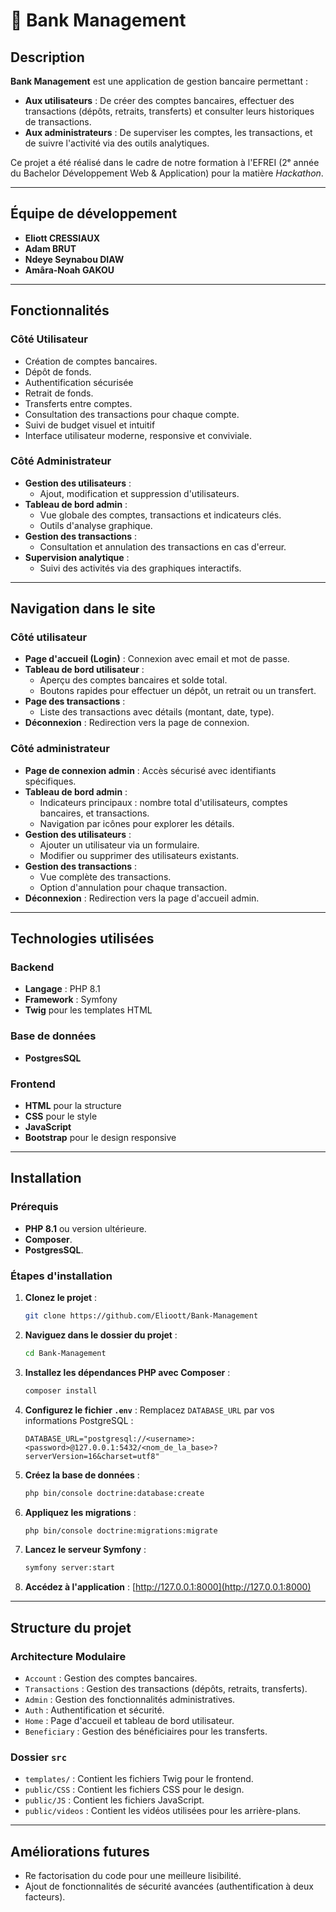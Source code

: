 # 🏦 Bank Management

## Description
**Bank Management** est une application de gestion bancaire permettant :
- **Aux utilisateurs** : De créer des comptes bancaires, effectuer des transactions (dépôts, retraits, transferts) et consulter leurs historiques de transactions.
- **Aux administrateurs** : De superviser les comptes, les transactions, et de suivre l'activité via des outils analytiques.

Ce projet a été réalisé dans le cadre de notre formation à l'EFREI (2ᵉ année du Bachelor Développement Web & Application) pour la matière *Hackathon*.

---

## Équipe de développement
- **Eliott CRESSIAUX**
- **Adam BRUT**
- **Ndeye Seynabou DIAW**
- **Amâra-Noah GAKOU**

---

## Fonctionnalités

### Côté Utilisateur
- Création de comptes bancaires.
- Dépôt de fonds.
- Authentification sécurisée
- Retrait de fonds.
- Transferts entre comptes.
- Consultation des transactions pour chaque compte.
- Suivi de budget visuel et intuitif
- Interface utilisateur moderne, responsive et conviviale.

### Côté Administrateur
- **Gestion des utilisateurs** :
    - Ajout, modification et suppression d'utilisateurs.
- **Tableau de bord admin** :
    - Vue globale des comptes, transactions et indicateurs clés.
    - Outils d'analyse graphique.
- **Gestion des transactions** :
    - Consultation et annulation des transactions en cas d'erreur.
- **Supervision analytique** :
    - Suivi des activités via des graphiques interactifs.

---

## Navigation dans le site

### Côté utilisateur
- **Page d'accueil (Login)** : Connexion avec email et mot de passe.
- **Tableau de bord utilisateur** :
    - Aperçu des comptes bancaires et solde total.
    - Boutons rapides pour effectuer un dépôt, un retrait ou un transfert.
- **Page des transactions** :
    - Liste des transactions avec détails (montant, date, type).
- **Déconnexion** : Redirection vers la page de connexion.

### Côté administrateur
- **Page de connexion admin** : Accès sécurisé avec identifiants spécifiques.
- **Tableau de bord admin** :
    - Indicateurs principaux : nombre total d'utilisateurs, comptes bancaires, et transactions.
    - Navigation par icônes pour explorer les détails.
- **Gestion des utilisateurs** :
    - Ajouter un utilisateur via un formulaire.
    - Modifier ou supprimer des utilisateurs existants.
- **Gestion des transactions** :
    - Vue complète des transactions.
    - Option d'annulation pour chaque transaction.
- **Déconnexion** : Redirection vers la page d'accueil admin.

---

## Technologies utilisées

### Backend
- **Langage** : PHP 8.1
- **Framework** : Symfony
- **Twig** pour les templates HTML

### Base de données
- **PostgresSQL**

### Frontend
- **HTML** pour la structure
- **CSS** pour le style
- **JavaScript**
- **Bootstrap** pour le design responsive

---

## Installation

### Prérequis
- **PHP 8.1** ou version ultérieure.
- **Composer**.
- **PostgresSQL**.

### Étapes d'installation
1. **Clonez le projet** :
   ```bash
   git clone https://github.com/Elioott/Bank-Management
   ```

2. **Naviguez dans le dossier du projet** :
   ```bash
   cd Bank-Management
   ```

3. **Installez les dépendances PHP avec Composer** :
   ```bash
   composer install
   ```

4. **Configurez le fichier `.env`** :
   Remplacez `DATABASE_URL` par vos informations PostgreSQL :
   ```dotenv
   DATABASE_URL="postgresql://<username>:<password>@127.0.0.1:5432/<nom_de_la_base>?serverVersion=16&charset=utf8"
   ```

5. **Créez la base de données** :
   ```bash
   php bin/console doctrine:database:create
   ```

6. **Appliquez les migrations** :
   ```bash
   php bin/console doctrine:migrations:migrate
   ```

7. **Lancez le serveur Symfony** :
   ```bash
   symfony server:start
   ```

8. **Accédez à l'application** : [http://127.0.0.1:8000](http://127.0.0.1:8000)

---

## Structure du projet

### Architecture Modulaire
- `Account` : Gestion des comptes bancaires.
- `Transactions` : Gestion des transactions (dépôts, retraits, transferts).
- `Admin` : Gestion des fonctionnalités administratives.
- `Auth` : Authentification et sécurité.
- `Home` : Page d'accueil et tableau de bord utilisateur.
- `Beneficiary` : Gestion des bénéficiaires pour les transferts.

### Dossier `src`
- `templates/` : Contient les fichiers Twig pour le frontend.
- `public/CSS` : Contient les fichiers CSS pour le design.
- `public/JS` : Contient les fichiers JavaScript.
- `public/videos` : Contient les vidéos utilisées pour les arrière-plans.

---

## Améliorations futures
- Re factorisation du code pour une meilleure lisibilité.
- Ajout de fonctionnalités de sécurité avancées (authentification à deux facteurs).
